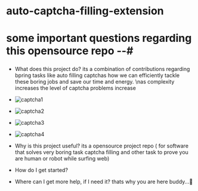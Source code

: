 # auto-captcha-filling-extension
 # some important questions regarding this opensource repo --#

 ###

* What does this project do?
   its a combination of contributions regarding bpring tasks like auto filling captchas how we can efficiently tackle these boring jobs and save our time and energy.
  \nas complexity increases the level of captcha problems  increase 
* ![captcha1](https://github.com/sanxxit/auto-captcha-filling-extension/assets/125626091/f0a36feb-9f30-49c4-abca-c4ad1178b7a3)
* ![captcha2](https://github.com/sanxxit/auto-captcha-filling-extension/assets/125626091/c2fdcaf9-6f5c-4b5f-b552-312cc2db3d7b)
* ![captcha3](https://github.com/sanxxit/auto-captcha-filling-extension/assets/125626091/97812fdf-154b-41ea-bbf7-d35edba9b974)
* ![captcha4](https://github.com/sanxxit/auto-captcha-filling-extension/assets/125626091/7cad21f7-5e48-41b0-9a95-d24ac6b0913b)



   
* Why is this project useful?
its a opensource project repo ( for software that solves very boring task  captcha filling   and other task to prove you are human or robot while surfing web)

* How do I get started?

* Where can I get more help, if I need it?
thats why you are here buddy...🥹 
